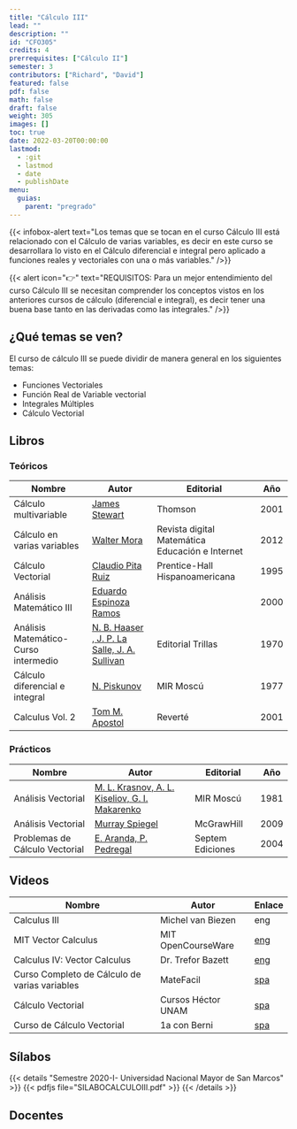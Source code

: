 ```yaml
---
title: "Cálculo III"
lead: ""
description: ""
id: "CFO305"
credits: 4
prerrequisites: ["Cálculo II"]
semester: 3
contributors: ["Richard", "David"]
featured: false
pdf: false
math: false
draft: false
weight: 305
images: []
toc: true
date: 2022-03-20T00:00:00
lastmod:
  - :git
  - lastmod
  - date
  - publishDate
menu:
  guias:
    parent: "pregrado"
---
```


{{< infobox-alert text="Los temas que se tocan en el curso Cálculo III está relacionado con el Cálculo de varias variables, es decir en este curso se desarrollara lo visto en el Cálculo diferencial e integral pero aplicado a funciones reales y vectoriales con una o más variables." />}}

{{< alert icon="👉" text="REQUISITOS: Para un mejor entendimiento del curso Cálculo III se necesitan comprender los conceptos vistos en los anteriores cursos de cálculo (diferencial e integral), es decir tener una buena base tanto en las derivadas como las integrales." />}}

## ¿Qué temas se ven?

El curso de cálculo III se puede dividir de manera general en los siguientes temas:

- Funciones Vectoriales
- Función Real de Variable vectorial
- Integrales Múltiples
- Cálculo Vectorial

## Libros

### Teóricos

| Nombre | Autor | Editorial | Año |
| --- | --- | --- | --- |
| Cálculo multivariable | [James Stewart](https://drive.google.com/file/d/15u9TMpY5e0Y_0DcKAOuYpN9zH0AkN3-U/view?usp=share_link) | Thomson | 2001 |
| Cálculo en varias variables | [Walter Mora](https://drive.google.com/file/d/1sImmIzFr1dFb_sOH9TvBDKbOZ_pyDaVh/view?usp=share_link) | Revista digital Matemática Educación e Internet | 2012 |
| Cálculo Vectorial | [Claudio Pita Ruiz](https://drive.google.com/file/d/1ZWDnxo2T5MHzRIP2YV-UvxXWXg54VL-S/view?usp=share_link) | Prentice-Hall Hispanoamericana | 1995 |
| Análisis Matemático III | [Eduardo Espinoza Ramos](https://drive.google.com/file/d/1LBXSu7RjocvtcQ3flMHSir9QGD1ZXviE/view?usp=share_link) |  | 2000 |
| Análisis Matemático-Curso intermedio | [N. B. Haaser , J. P. La Salle, J. A. Sullivan](https://drive.google.com/file/d/10KVE-77FaYTJQR3d4siy7EAkYiJwj62a/view?usp=share_link) | Editorial Trillas | 1970 |
| Cálculo diferencial e integral | [N. Piskunov](https://drive.google.com/file/d/19S8_vJFpiVsOxG8xAOArgJ760TvdxmIy/view?usp=share_link) | MIR Moscú | 1977 |
| Calculus Vol. 2 | [Tom M. Apostol](https://drive.google.com/file/d/1OqpMoP6v7xBj3siAKoDNIB49No-au9_S/view?usp=share_link) | Reverté | 2001 |

### Prácticos

| Nombre | Autor | Editorial | Año |
| --- | --- | --- | --- |
| Análisis Vectorial | [M. L. Krasnov, A. L. Kiseliov, G. I. Makarenko](https://drive.google.com/file/d/1CAQZiaLaa9b31R23DmxBT5VQ_qhEAuN8/view?usp=share_link) | MIR Moscú | 1981 |
| Análisis Vectorial | [Murray Spiegel](https://drive.google.com/file/d/1iFGWKPkkSfidmZwbM7on75on9W_0XCi-/view?usp=share_link) | McGrawHill | 2009 |
| Problemas de Cálculo Vectorial | [E. Aranda, P. Pedregal](https://drive.google.com/file/d/1aa4kp2T_4KKoPk4CNK0ctlBH7OBzgcxM/view?usp=share_link) | Septem Ediciones | 2004 |

## Videos

| Nombre | Autor | Enlace |
| --- | --- | --- |
| Calculus III | Michel van Biezen | eng |
| MIT Vector Calculus | MIT OpenCourseWare | [eng](https://youtube.com/playlist?list=PLYzxBBT5iehMCyHxKZOg9EMETK3nLBbfC) |
| Calculus IV: Vector Calculus | Dr. Trefor Bazett | [eng](https://youtube.com/playlist?list=PLHXZ9OQGMqxfW0GMqeUE1bLKaYor6kbHa) |
| Curso Completo de Cálculo de varias variables | MateFacil | [spa](https://youtube.com/playlist?list=PL9SnRnlzoyX2-qH2lY3o5Lhv9f6za9o9A) |
| Cálculo Vectorial | Cursos Héctor UNAM | [spa](https://youtube.com/playlist?list=PLrkGrLgBpVbQh0o8MSgbUxRg6ujNUET-H) |
| Curso de Cálculo Vectorial | 1a con Berni | [spa](https://www.youtube.com/c/1aconBerni/playlists?view=50&sort=dd&shelf_id=6) |

## Sílabos

{{< details "Semestre 2020-I- Universidad Nacional Mayor de San Marcos" >}} {{< pdfjs file="SILABOCALCULOIII.pdf" >}} {{< /details >}}

## Docentes
